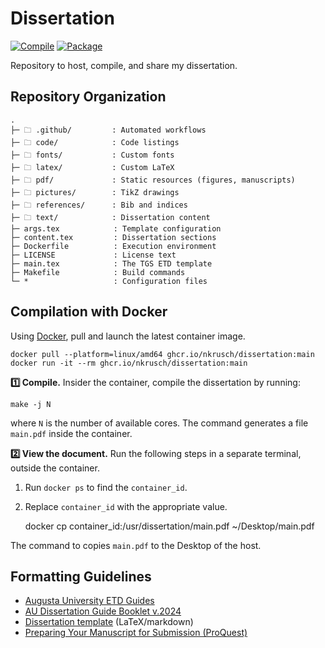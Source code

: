# Dissertation

[![Compile](https://github.com/nkrusch/thesis/actions/workflows/compile.yaml/badge.svg)](https://github.com/nkrusch/thesis/actions/workflows/compile.yaml)
[![Package](https://github.com/nkrusch/dissertation/actions/workflows/package.yaml/badge.svg)](https://github.com/nkrusch/dissertation/actions/workflows/package.yaml)

Repository to host, compile, and share my dissertation.

## Repository Organization

    .
    ├─ 🗀 .github/         : Automated workflows
    ├─ 🗀 code/            : Code listings
    ├─ 🗀 fonts/           : Custom fonts
    ├─ 🗀 latex/           : Custom LaTeX
    ├─ 🗀 pdf/             : Static resources (figures, manuscripts)
    ├─ 🗀 pictures/        : TikZ drawings
    ├─ 🗀 references/      : Bib and indices
    ├─ 🗀 text/            : Dissertation content
    ├─ args.tex            : Template configuration
    ├─ content.tex         : Dissertation sections
    ├─ Dockerfile          : Execution environment
    ├─ LICENSE             : License text
    ├─ main.tex            : The TGS ETD template
    ├─ Makefile            : Build commands
    └─ *                   : Configuration files

## Compilation with Docker

Using [Docker](https://docs.docker.com/engine/install/),
pull and launch the latest container image.
 
    docker pull --platform=linux/amd64 ghcr.io/nkrusch/dissertation:main
    docker run -it --rm ghcr.io/nkrusch/dissertation:main

**1️⃣ Compile.**
Insider the container, compile the dissertation by running:

    make -j N

where `N` is the number of available cores.
The command generates a file `main.pdf` inside the container.

**2️⃣ View the document.**
Run the following steps in a separate terminal, outside the container.

1. Run `docker ps` to find the `container_id`.
2. Replace `container_id` with the appropriate value. 


    docker cp container_id:/usr/dissertation/main.pdf ~/Desktop/main.pdf

The command to copies `main.pdf` to the Desktop of the host.

## Formatting Guidelines

* [Augusta University ETD Guides](https://guides.augusta.edu/etd)
* [AU Dissertation Guide Booklet v.2024](https://augustauniversity.app.box.com/s/vj0ygpy8tvyqmsbae8y0qp9767ta7jb9)
* [Dissertation template](https://github.com/aubertc/au_ccs_dissertation_template/) (LaTeX/markdown)
* [Preparing Your Manuscript for Submission (ProQuest)](https://about.proquest.com/globalassets/proquest/files/pdf-files/preparing-your-manuscript.pdf)
